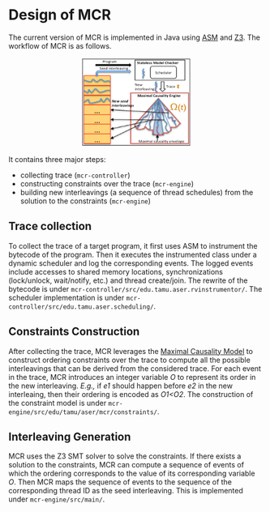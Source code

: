 # Design of MCR

The current version of MCR is implemented in Java using [ASM](http://asm.ow2.org/) and [Z3](https://github.com/Z3Prover/z3). The workflow of MCR is as follows.

<div style="text-align:center"><img src="mcr.png" alt="Drawing" style="width: 220px;" /></div>

It contains three major steps:

* collecting trace (`mcr-controller`)
* constructing constraints over the trace (`mcr-engine`)
* building new interleavings (a sequence of thread schedules) from the solution to the constraints (`mcr-engine`)

## Trace collection

To collect the trace of a target program, it first uses ASM to instrument the bytecode of the program. Then it executes the instrumented class under a dynamic scheduler and log the corresponding events. The logged events include accesses to shared memory locations, synchronizations (lock/unlock, wait/notify, etc.) and thread create/join. The rewrite of the bytecode is under `mcr-controller/src/edu.tamu.aser.rvinstrumentor/`. The scheduler implementation is under `mcr-controller/src/edu.tamu.aser.scheduling/`.

## Constraints Construction

After collecting the trace, MCR leverages the [Maximal Causality Model](http://fsl.cs.illinois.edu/FSL/papers/2014/huang-meredith-rosu-2014-pldi/huang-meredith-rosu-2014-pldi-public.pdf) to construct ordering constraints over the trace to compute all the possible interleavings that can be derived from the considered trace. For each event in the trace, MCR introduces an integer variable *O* to represent its order in the new interleaving. *E.g.,* if *e1* should happen before *e2* in the new interleaing, then their ordering is encoded as *O1<O2*. The construction of the constraint model is under `mcr-engine/src/edu/tamu/aser/mcr/constraints/`.


## Interleaving Generation
MCR uses the Z3 SMT solver to solve the constraints. If there exists a solution to the constraints, MCR can compute a sequence of events of which the ordering corresponds to the value of its corresponding variable *O*. Then MCR maps the sequence of events to the sequence of the corresponding thread ID as the seed interleaving. This is implemented under `mcr-engine/src/main/`.

